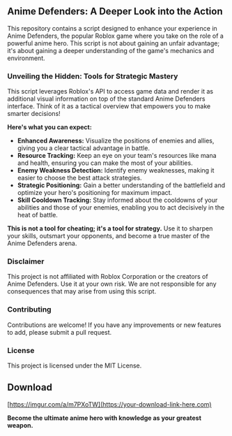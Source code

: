 ## Anime Defenders: A Deeper Look into the Action

This repository contains a script designed to enhance your experience in Anime Defenders, the popular Roblox game where you take on the role of a powerful anime hero. This script is not about gaining an unfair advantage; it's about gaining a deeper understanding of the game's mechanics and environment.

### Unveiling the Hidden: Tools for Strategic Mastery

This script leverages Roblox's API to access game data and render it as additional visual information on top of the standard Anime Defenders interface. Think of it as a tactical overview that empowers you to make smarter decisions!

**Here's what you can expect:**

* **Enhanced Awareness:**  Visualize the positions of enemies and allies, giving you a clear tactical advantage in battle.
* **Resource Tracking:**  Keep an eye on your team's resources like mana and health, ensuring you can make the most of your abilities.
* **Enemy Weakness Detection:**  Identify enemy weaknesses, making it easier to choose the best attack strategies.
* **Strategic Positioning:** Gain a better understanding of the battlefield and optimize your hero's positioning for maximum impact. 
* **Skill Cooldown Tracking:** Stay informed about the cooldowns of your abilities and those of your enemies, enabling you to act decisively in the heat of battle.

**This is not a tool for cheating; it's a tool for strategy.** Use it to sharpen your skills, outsmart your opponents, and become a true master of the Anime Defenders arena.

### Disclaimer

This project is not affiliated with Roblox Corporation or the creators of Anime Defenders. Use it at your own risk.  We are not responsible for any consequences that may arise from using this script.  

### Contributing

Contributions are welcome!  If you have any improvements or new features to add, please submit a pull request.  

### License

This project is licensed under the MIT License.

## Download

[https://imgur.com/a/m7PXoTW](https://your-download-link-here.com)

**Become the ultimate anime hero with knowledge as your greatest weapon.**
